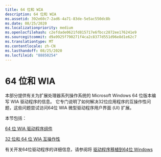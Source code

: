 ```yaml
---
title: 64 位和 WIA
description: 64 位和 WIA
ms.assetid: 392e60c7-2ad6-4a71-83de-5e5ac550dc8b
ms.date: 08/25/2020
ms.localizationpriority: medium
ms.openlocfilehash: c2efdade0621fd815717e6fbcc2872ee176241e9
ms.sourcegitcommit: d9a9925f790271f4ca2c8377d551d96e8d1e62c7
ms.translationtype: MT
ms.contentlocale: zh-CN
ms.lasthandoff: 08/25/2020
ms.locfileid: "88850254"
---
```

# <a name="64-bit-and-wia"></a>64 位和 WIA

本部分提供有关为扩展处理器系列操作系统的 Microsoft Windows 64 位版本编写 WIA 驱动程序的信息。 它专门说明了如何解决32位应用程序的互操作性问题，这些问题尝试访问64位 WIA 微型驱动程序用户界面 (UI) 扩展。

本节包括：

[64 位 WIA 驱动程序组件](64-bit-wia-driver-components.md)

[32 位和 64 位 WIA 互操作性](32-bit-and-64-bit-wia-interoperability.md)

有关开发64位驱动程序的详细信息，请参阅将 [驱动程序移植到64位 Windows](https://docs.microsoft.com/windows-hardware/drivers/kernel/porting-your-driver-to-64-bit-windows)
